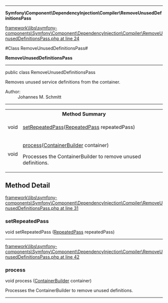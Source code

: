 

- - -

**Symfony\Component\DependencyInjection\Compiler\RemoveUnusedDefinitionsPass**


<a href="https://github.com/JeyDotC/Hirudo/blob/master/framework/libs/symfony-components/Symfony/Component/DependencyInjection/Compiler/RemoveUnusedDefinitionsPass.php#L24" >framework\libs\symfony-components\Symfony\Component\DependencyInjection\Compiler\RemoveUnusedDefinitionsPass.php at line 24</a>

#Class RemoveUnusedDefinitionsPass#

**RemoveUnusedDefinitionsPass**




- - -

<p class="signature"><span class='k'>public  class</span> <span class='nx'>RemoveUnusedDefinitionsPass</span></p>

<div class="comment" id="overview_description"><p>Removes unused service definitions from the container.</p></div>

<dl>
<dt>Author:</dt>
<dd>Johannes M. Schmitt <schmittjoh@gmail.com></dd>
</dl>


- - -

<table id="summary_method">
<tr><th colspan="2">Method Summary</th></tr>
<tr>
<td><span class='k'></span> <span class='nx'>void</span></td>
<td class="description"><p class="name"><a href="#setrepeatedpass">setRepeatedPass</a>(<a href="https://github.com/JeyDotC/Hirudo/blob/master/symfony/component/dependencyinjection/compiler/repeatedpass.md">RepeatedPass</a> repeatedPass)</p><p class="description"></p></td>
</tr>
<tr>
<td><span class='k'></span> <span class='nx'>void</span></td>
<td class="description"><p class="name"><a href="#process">process</a>(<a href="https://github.com/JeyDotC/Hirudo/blob/master/symfony/component/dependencyinjection/containerbuilder.md">ContainerBuilder</a> container)</p><p class="description">Processes the ContainerBuilder to remove unused definitions.</p></td>
</tr>
</table>

<h2 id="detail_method">Method Detail</h2>

<a href="https://github.com/JeyDotC/Hirudo/blob/master/framework/libs/symfony-components/Symfony/Component/DependencyInjection/Compiler/RemoveUnusedDefinitionsPass.php#L31" >framework\libs\symfony-components\Symfony\Component\DependencyInjection\Compiler\RemoveUnusedDefinitionsPass.php at line 31</a>

<h3 id="setRepeatedPass()">setRepeatedPass</h3>
<span class='k'></span> <span class='nx'>void</span> <span class='nf'>setRepeatedPass</span> (<a href="https://github.com/JeyDotC/Hirudo/blob/master/symfony/component/dependencyinjection/compiler/repeatedpass.md">RepeatedPass</a> repeatedPass)

<div class="details">
<p></p>
</div>

- - -


<a href="https://github.com/JeyDotC/Hirudo/blob/master/framework/libs/symfony-components/Symfony/Component/DependencyInjection/Compiler/RemoveUnusedDefinitionsPass.php#L42" >framework\libs\symfony-components\Symfony\Component\DependencyInjection\Compiler\RemoveUnusedDefinitionsPass.php at line 42</a>

<h3 id="process()">process</h3>
<span class='k'></span> <span class='nx'>void</span> <span class='nf'>process</span> (<a href="https://github.com/JeyDotC/Hirudo/blob/master/symfony/component/dependencyinjection/containerbuilder.md">ContainerBuilder</a> container)

<div class="details">
<p>Processes the ContainerBuilder to remove unused definitions.</p>
</div>

- - -

